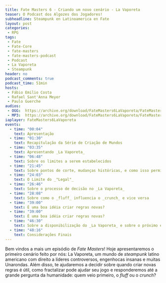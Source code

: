 ```yaml
---
title: Fate Masters 6 - Criando um novo cenário - La Vaporeta
teaser: O Podcast dos Algozes dos Jogadores!
subheadline: Steampunk en Latinoamerica en Fate
layout: post
categories:
 - RPG
tags:
 - Fate
 - Fate-Core
 - fate-masters
 - fate-masters-podcast
 - Podcast
 - La Vaporeta
 - Steampunk
header: no
podcast_comments: true 
podcast_time: 51min
hosts:
 - Fábio Emilio Costa
 - Rafael Sant'Anna Meyer
 - Paulo Guerche
audios:
 - OGG:  https://archive.org/download/FateMasters6LaVaporeta/FateMasters6LaVaporeta.ogg
 - MP3:  https://archive.org/download/FateMasters6LaVaporeta/FateMasters6LaVaporeta.mp3
iaplayer: FateMasters6LaVaporeta
events: 
  - time: "00:04"
    text: Apresentação
  - time: "01:30"
    text: Recapitulação da Série de Criação de Mundos
  - time: "03:35"
    text: Apresentando _La Vaporeta_
  - time: "06:48"
    text: Sobre os limites a serem estabelecidos
  - time: "21:45"
    text: Sobre pontos de corte, mudanças históricas, e como isso permitiu gerar _La Vaporeta_
  - time: "24:03"
    text: O Limite do _"Legal"_
  - time: "26:46"
    text: Sobre o processo de decisão no _La Vaporeta_
  - time: "28:08"
    text: Sobre como o _fluff_ influencia o _crunch_ e vice versa
  - time: "39:00"
    text: É uma boa idéia criar regras novas?
  - time: "39:00"
    text: É uma boa idéia criar regras novas?
  - time: "46:30"
    text: Sobre a disponibilização do _La Vaporeta_ e sobre o próximo episódio
  - time: "48:16"
    text: Considerações Finais
---
```


Bem vindos a mais um  episódio de _Fate Masters_!  Hoje apresentaremos
o primeiro cenário feito por nós: La Vaporeta, um mundo de _steampunk_
latino  americano  com  direito  a  líderes  controversos,  engenhocas
insanas e muitas Unarondas. Além  disso, te ajudaremos a decidir sobre
quando criar  novas regras  é útil, como  fractalizar pode  ajudar seu
jogo e  responderemos até a  grande pergunta da humanidade:  quem veio
primeiro, o _fluff_ ou o _crunch_?
